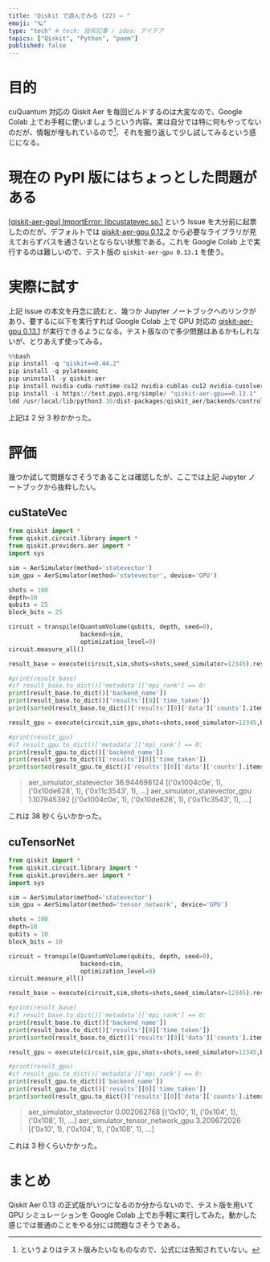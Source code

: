```yaml
---
title: "Qiskit で遊んでみる (22) — "
emoji: "🪐"
type: "tech" # tech: 技術記事 / idea: アイデア
topics: ["Qiskit", "Python", "poem"]
published: false
---
```


# 目的

cuQuantum 対応の Qiskit Aer を毎回ビルドするのは大変なので、Google Colab 上でお手軽に使いましょうという内容。実は自分では特に何もやってないのだが、情報が埋もれているので[^1]、それを掘り返して少し試してみるという感じになる。

[^1]: というよりはテスト版みたいなものなので、公式には告知されていない。

# 現在の PyPI 版にはちょっとした問題がある

[[qiskit-aer-gpu] ImportError: libcustatevec.so.1](https://github.com/Qiskit/qiskit-aer/issues/1874) という Issue を大分前に起票したのだが、デフォルトでは [qiskit-aer-gpu 0.12.2](https://pypi.org/project/qiskit-aer-gpu/0.12.2/) から必要なライブラリが見えておらずパスを通さないとならない状態である。これを Google Colab 上で実行するのは難しいので、テスト版の `qiskit-aer-gpu 0.13.1` を使う。

# 実際に試す

上記 Issue の本文を丹念に読むと、幾つか Jupyter ノートブックへのリンクがあり、要するに以下を実行すれば Google Colab 上で GPU 対応の [qiskit-aer-gpu 0.13.1](https://test.pypi.org/project/qiskit-aer-gpu/0.13.1/) が実行できるようになる。テスト版なので多少問題はあるかもしれないが、とりあえず使ってみる。

```python
%%bash
pip install -q "qiskit==0.44.2"
pip install -q pylatexenc
pip uninstall -y qiskit-aer
pip install nvidia-cuda-runtime-cu12 nvidia-cublas-cu12 nvidia-cusolver-cu12 nvidia-cusparse-cu12 cuquantum-cu12
pip install -i https://test.pypi.org/simple/ "qiskit-aer-gpu==0.13.1"
ldd /usr/local/lib/python3.10/dist-packages/qiskit_aer/backends/controller_wrappers.cpython-310-x86_64-linux-gnu.so
```

上記は 2 分 3 秒かかった。

# 評価

幾つか試して問題なさそうであることは確認したが、ここでは上記 Jupyter ノートブックから抜粋したい。

## cuStateVec

```python
from qiskit import *
from qiskit.circuit.library import *
from qiskit.providers.aer import *
import sys

sim = AerSimulator(method='statevector')
sim_gpu = AerSimulator(method='statevector', device='GPU')

shots = 100
depth=10
qubits = 25
block_bits = 25

circuit = transpile(QuantumVolume(qubits, depth, seed=0),
                    backend=sim,
                    optimization_level=0)
circuit.measure_all()

result_base = execute(circuit,sim,shots=shots,seed_simulator=12345).result()

#print(result_base)
#if result_base.to_dict()['metadata']['mpi_rank'] == 0:
print(result_base.to_dict()['backend_name'])
print(result_base.to_dict()['results'][0]['time_taken'])
print(sorted(result_base.to_dict()['results'][0]['data']['counts'].items(),key=lambda x:x[0]))

result_gpu = execute(circuit,sim_gpu,shots=shots,seed_simulator=12345,blocking_qubits=block_bits, cuStateVec_enable=True).result()

#print(result_gpu)
#if result_gpu.to_dict()['metadata']['mpi_rank'] == 0:
print(result_gpu.to_dict()['backend_name'])
print(result_gpu.to_dict()['results'][0]['time_taken'])
print(sorted(result_gpu.to_dict()['results'][0]['data']['counts'].items(),key=lambda x:x[0]))
```

> aer_simulator_statevector
> 36.944698124
> [('0x1004c0e', 1), ('0x10de628', 1), ('0x11c3543', 1), ...]
> aer_simulator_statevector_gpu
> 1.107945392
> [('0x1004c0e', 1), ('0x10de628', 1), ('0x11c3543', 1), ...]

これは 38 秒くらいかかった。

## cuTensorNet

```python
from qiskit import *
from qiskit.circuit.library import *
from qiskit.providers.aer import *
import sys

sim = AerSimulator(method='statevector')
sim_gpu = AerSimulator(method='tensor_network', device='GPU')

shots = 100
depth=10
qubits = 10
block_bits = 10

circuit = transpile(QuantumVolume(qubits, depth, seed=0),
                    backend=sim,
                    optimization_level=0)
circuit.measure_all()

result_base = execute(circuit,sim,shots=shots,seed_simulator=12345).result()

#print(result_base)
#if result_base.to_dict()['metadata']['mpi_rank'] == 0:
print(result_base.to_dict()['backend_name'])
print(result_base.to_dict()['results'][0]['time_taken'])
print(sorted(result_base.to_dict()['results'][0]['data']['counts'].items(),key=lambda x:x[0]))

result_gpu = execute(circuit,sim_gpu,shots=shots,seed_simulator=12345,blocking_qubits=block_bits).result()

#print(result_gpu)
#if result_gpu.to_dict()['metadata']['mpi_rank'] == 0:
print(result_gpu.to_dict()['backend_name'])
print(result_gpu.to_dict()['results'][0]['time_taken'])
print(sorted(result_gpu.to_dict()['results'][0]['data']['counts'].items(),key=lambda x:x[0]))
```

> aer_simulator_statevector
> 0.002062768
> [('0x10', 1), ('0x104', 1), ('0x108', 1), ...]
> aer_simulator_tensor_network_gpu
> 3.209672026
> [('0x10', 1), ('0x104', 1), ('0x108', 1), ...]

これは 3 秒くらいかかった。

# まとめ

Qiskit Aer 0.13 の正式版がいつになるのか分からないので、テスト版を用いて GPU シミュレーションを Google Colab 上でお手軽に実行してみた。動かした感じでは普通のことをやる分には問題なさそうである。
